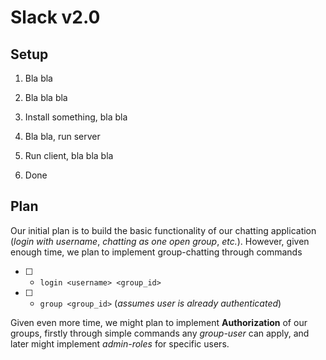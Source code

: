 # Slack v2.0

## Setup

1. Bla bla


2. Bla bla bla


3. Install something, bla bla


4. Bla bla, run server


5. Run client, bla bla bla


6. Done


## Plan
Our initial plan is to build the basic functionality of our chatting application (_login with username_, _chatting as one open group_, _etc._). However, given enough time, we plan to implement group-chatting through commands

- [ ] - `login <username> <group_id>`
- [ ] - `group <group_id>` (_assumes user is already authenticated_)

Given even more time, we might plan to implement **Authorization** of our groups, firstly through simple commands any _group-user_ can apply, and later might implement _admin-roles_ for specific users.
